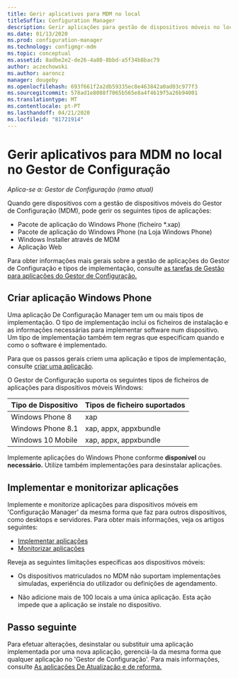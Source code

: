 ```yaml
---
title: Gerir aplicativos para MDM no local
titleSuffix: Configuration Manager
description: Gerir aplicações para gestão de dispositivos móveis no local (MDM) no Gestor de Configuração.
ms.date: 01/13/2020
ms.prod: configuration-manager
ms.technology: configmgr-mdm
ms.topic: conceptual
ms.assetid: 8adbe2e2-de26-4a80-8bbd-a5f34b8bac79
author: aczechowski
ms.author: aaroncz
manager: dougeby
ms.openlocfilehash: 693f661f2a2db59335ec8e463842a0ad03c977f3
ms.sourcegitcommit: 578ad1e8088f7065b565e8a4f4619f5a26b94001
ms.translationtype: MT
ms.contentlocale: pt-PT
ms.lasthandoff: 04/21/2020
ms.locfileid: "81721914"
---
```

# <a name="manage-apps-for-on-premises-mdm-in-configuration-manager"></a>Gerir aplicativos para MDM no local no Gestor de Configuração

*Aplica-se a: Gestor de Configuração (ramo atual)*

Quando gere dispositivos com a gestão de dispositivos móveis do Gestor de Configuração (MDM), pode gerir os seguintes tipos de aplicações:

- Pacote de aplicação do Windows Phone (ficheiro *.xap)
- Pacote de aplicação do Windows Phone (na Loja Windows Phone)
- Windows Installer através de MDM
- Aplicação Web

Para obter informações mais gerais sobre a gestão de aplicações do Gestor de Configuração e tipos de implementação, consulte [as tarefas de Gestão para aplicações do Gestor de Configuração.](../../apps/deploy-use/management-tasks-applications.md)

## <a name="create-windows-phone-application"></a><a name="bkmk_winphone"></a>Criar aplicação Windows Phone

Uma aplicação De Configuração Manager tem um ou mais tipos de implementação. O tipo de implementação inclui os ficheiros de instalação e as informações necessárias para implementar software num dispositivo. Um tipo de implementação também tem regras que especificam quando e como o software é implementado.

Para que os passos gerais criem uma aplicação e tipos de implementação, consulte [criar uma aplicação](../../apps/deploy-use/create-applications.md#bkmk_create).

O Gestor de Configuração suporta os seguintes tipos de ficheiros de aplicações para dispositivos móveis Windows:

|Tipo de Dispositivo|Tipos de ficheiro suportados|
|-----------------|---------------------|
|Windows Phone 8|xap|
|Windows Phone 8.1|xap, appx, appxbundle|
|Windows 10 Mobile|xap, appx, appxbundle|

Implemente aplicações do Windows Phone conforme **disponível** ou **necessário.** Utilize também implementações para desinstalar aplicações.

## <a name="deploy-and-monitor-apps"></a>Implementar e monitorizar aplicações

Implemente e monitorize aplicações para dispositivos móveis em 'Configuração Manager' da mesma forma que faz para outros dispositivos, como desktops e servidores. Para obter mais informações, veja os artigos seguintes:

- [Implementar aplicações](../../apps/deploy-use/deploy-applications.md)
- [Monitorizar aplicações](../../apps/deploy-use/monitor-applications-from-the-console.md)

Reveja as seguintes limitações específicas aos dispositivos móveis:

- Os dispositivos matriculados no MDM não suportam implementações simuladas, experiência do utilizador ou definições de agendamento.

- Não adicione mais de 100 locais a uma única aplicação. Esta ação impede que a aplicação se instale no dispositivo.

## <a name="next-step"></a>Passo seguinte

Para efetuar alterações, desinstalar ou substituir uma aplicação implementada por uma nova aplicação, gerenciá-la da mesma forma que qualquer aplicação no 'Gestor de Configuração'. Para mais informações, consulte [As aplicações De Atualização e de reforma.](../../apps/deploy-use/update-and-retire-applications.md)

